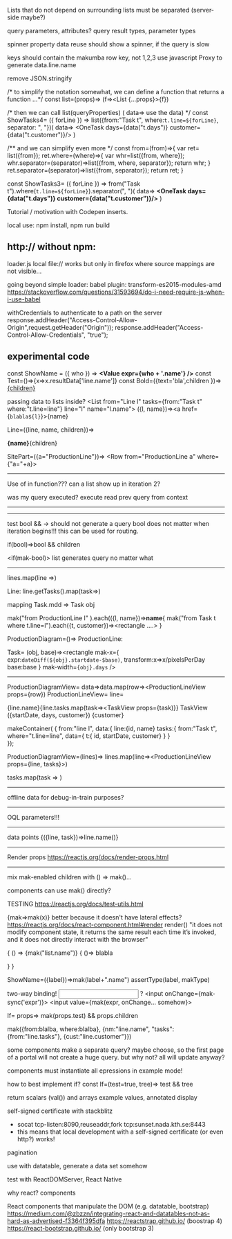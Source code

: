 Lists that do not depend on surrounding lists must be separated (server-side maybe?)

query parameters, attributes?
query result types, parameter types

spinner property
data reuse should show a spinner, if the query is slow

keys should contain the makumba row key, not 1,2,3
use javascript Proxy to generate data.line.name

remove JSON.stringify

/* to simplify the notation somewhat, we can define a function that returns a function ...*/
const list=(props)=> (f=><List {...props}>{f}</List>)

/* then we can call list(queryProperties) ( data=> use the data) */
const ShowTasks4= ({ forLine }) =>
  list({from:"Task t", where:`t.line=${forLine}`, separator: ", "})(
    data=> <OneTask days={data("t.days")} customer={data("t.customer")}/>
    )

/** and we can simplify even more */
const from=(from)=>{
   var ret= list({from});
  ret.where=(where)=>{
      var whr=list({from, where});
      whr.separator=(separator)=>list({from, where, separator});
      return whr;
  }
  ret.separator=(separator)=>list({from, separator});
   return ret;
}

const ShowTasks3= ({ forLine }) =>
  from("Task t").where(`t.line=${forLine}`).separator(", ")(
     data=> <b><OneTask days={data("t.days")} customer={data("t.customer")}/></b>
  )



Tutorial / motivation with Codepen inserts.

local use: npm install, npm run build

http:// without npm:
--------------------
loader.js
local file://  works but only in firefox where source mappings are not visible...

going beyond simple loader:
babel plugin:  transform-es2015-modules-amd
https://stackoverflow.com/questions/31593694/do-i-need-require-js-when-i-use-babel

withCredentials to authenticate to a path on the server
response.addHeader("Access-Control-Allow-Origin",request.getHeader("Origin"));
response.addHeader("Access-Control-Allow-Credentials", "true"); 

experimental code
-----------------
const ShowName = ({ who }) => <b><Value expr={who + '.name'} /></b>
const Test=()=><Consumer>{x=>x.resultData['line.name']}</Consumer>
const Bold=({text='bla',children })=><a href='text'>{children}</a>

passing data to lists inside?
<List from="Line l" tasks={from:"Task t" where:"t.line=line"} line="l" name="l.name">
   <Line>
       <List from="Task t" where="t.line=l" customer="t.customer">
            ({l, name})=><a href={`blabla${l}`}>{name}<Za>
           <Task/>
       </List>
   </Line>
</List>

Line=({line, name, children})=> <div><b>{name}</b>{children}</div>

SitePart=({a="ProductionLine"})=> 
<Row from="ProductionLine a" where={"a="+a}><List from="Task t where t.line=a">

----

Use of <List> in function???
can a list show up in iteration 2?

was my query executed?
execute
read prev query from context

----

-----
test bool && <List> -> should not generate a query
    bool does not matter when iteration begins!!! this can be used for routing.

if(bool)=>bool && children

<if(mak-bool)><List></if>
list generates query no matter what

----
lines.map(line =><Line>)

Line: 
line.getTasks().map(task=><Task>)

mapping Task.mdd => Task obj

mak("from ProductionLine l" ).each(({l, name})=><b>name</b>{
       mak("from Task t where t.line=l").each({t, customer})=><span><rectangle ....><label></span>
   }



ProductionDiagram=()=> <List from="Line l"><ProductionLine obj="l"></List>
ProductionLine:
<Value expr="{obj}.name"/>
<List from="Task t" where="t.line=line">
     <Task obj="t" base={param.base}/>
</List>

Task= (obj, base)=><rectangle mak-x={
  expr:`dateDiff(${obj}.startdate-$base)`,
  transform:x=>x/pixelsPerDay
  base:base
} 
mak-width=`{obj}.days` />
<label text="t.customer" mak-x=...> 

----
ProductionDiagramView= data=>data.map(row=><ProductionLineView props={row})
ProductionLineView= line= <div>{line.name}{line.tasks.map(task=><TaskView props={task)}}
TaskView ({startDate, days, customer}) <rectangle x={startDate} width={days}><label>{customer}</label>



makeContainer(
{
   from:"line l", 
   data:{
        line:{id, name}
        tasks:{
          from:"Task t",
          where="t.line=line",
          data={
             t:{ id, startDate, customer}
          }
        }  
});


ProductionDiagramView=(lines)=>
lines.map(line=><ProductionLineView props={line, tasks}>)

tasks.map(task => <TaskView props={task}>)

-----

offline data for debug-in-train purposes?

----- 
OQL parameters!!!

-----
data points
<List from="Line line, Task t where t.line=line">{({line, task})=>line.name()}<List>

---
Render props
https://reactjs.org/docs/render-props.html

-----
mix mak-enabled children with () => mak()...

components can use mak() directly?

TESTING
https://reactjs.org/docs/test-utils.html

{mak=>mak(x)} better because it doesn't have lateral effects?
https://reactjs.org/docs/react-component.html#render
render()
"it does not modify component state, 
it returns the same result each time it’s invoked, and 
it does not directly interact with the browser"



{ () => 
  <bla>{mak("list.name")}</bla>
  <List>{ ()=>
      blabla
  
  }</List>
}</List>

ShowName=({label})=>mak(label+".name")
assertType(label, makType)

two-way binding! 
<input mak-value= onChange> ? 
<input onChange={mak-sync('expr')}>
<input value={mak(expr, onChange... somehow}> 


If= props=> mak(props.test) && props.children

mak({from:blalba, where:blalba}, {nm:"line.name", "tasks":{from:"line.tasks"}, {cust:"line.customer"}})

some components make a separate query? maybe choose, so the first page of a portal will not create a huge query. but why not? all will update anyway?

components must instantiate all epressions in example mode!

how to best implement if?
const If=(test=true, tree)=> test && tree
<If mak-test="expr"  tree={...}>

return scalars (val()) and arrays
example values, annotated display

self-signed certificate with stackblitz 
- socat tcp-listen:8090,reuseaddr,fork tcp:sunset.nada.kth.se:8443
- this means that local development with a self-signed certificate (or even http?) works!

pagination

use with datatable, generate a data set somehow

test with ReactDOMServer, React Native

why react? components

React components that manipulate the DOM (e.g. datatable, bootstrap)
https://medium.com/@zbzzn/integrating-react-and-datatables-not-as-hard-as-advertised-f3364f395dfa
https://reactstrap.github.io/ (boostrap 4)
https://react-bootstrap.github.io/  (only bootstrap 3)


